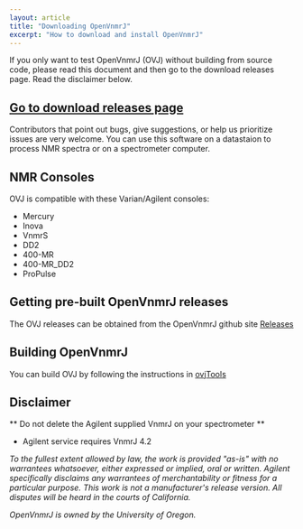 ```yaml
---
layout: article
title: "Downloading OpenVnmrJ"
excerpt: "How to download and install OpenVnmrJ"
---
```


If you only want to test OpenVnmrJ (OVJ) without building from source code, please read this document and then go to the download releases page. Read the disclaimer below.


## <a href="https://github.com/OpenVnmrJ/OpenVnmrJ/releases" class="btn">Go to download releases page</a> ##


Contributors that point out bugs, give suggestions, or help us prioritize issues are very welcome. You can use this software on a datastaion to process NMR spectra or on a spectrometer computer. 

## NMR Consoles ##

OVJ is compatible with these Varian/Agilent consoles:
 * Mercury
 * Inova
 * VnmrS
 * DD2
 * 400-MR
 * 400-MR_DD2
 * ProPulse

## Getting pre-built OpenVnmrJ releases ##

The OVJ releases can be obtained from the OpenVnmrJ github site [Releases](https://github.com/OpenVnmrJ/OpenVnmrJ/releases)

## Building OpenVnmrJ ##

You can build OVJ by following the instructions in [ovjTools](https://github.com/OpenVnmrJ/ovjTools)

## Disclaimer

** Do not delete the Agilent supplied VnmrJ on your spectrometer **

* Agilent service requires VnmrJ 4.2


*To the fullest extent allowed by law, the work is provided "as-is" with no warrantees whatsoever, either expressed or implied, oral or written. Agilent specifically disclaims any warrantees of merchantability or fitness for a particular purpose. This work is not a manufacturer's release version. All disputes will be heard in the courts of California.*

*OpenVnmrJ is owned by the University of Oregon.*
